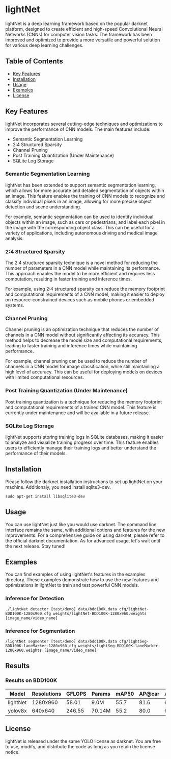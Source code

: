 # lightNet

lightNet is a deep learning framework based on the popular darknet platform, designed to create efficient and high-speed Convolutional Neural Networks (CNNs) for computer vision tasks. The framework has been improved and optimized to provide a more versatile and powerful solution for various deep learning challenges.

## Table of Contents

-   [Key Features](#key-features)
-   [Installation](#installation)
-   [Usage](#usage)
-   [Examples](#examples)
-   [License](#license)

## Key Features

lightNet incorporates several cutting-edge techniques and optimizations to improve the performance of CNN models. The main features include:

-   Semantic Segmentation Learning
-   2:4 Structured Sparsity
-   Channel Pruning
-   Post Training Quantization (Under Maintenance)
-   SQLite Log Storage

### Semantic Segmentation Learning

lightNet has been extended to support semantic segmentation learning, which allows for more accurate and detailed segmentation of objects within an image. This feature enables the training of CNN models to recognize and classify individual pixels in an image, allowing for more precise object detection and scene understanding.

For example, semantic segmentation can be used to identify individual objects within an image, such as cars or pedestrians, and label each pixel in the image with the corresponding object class. This can be useful for a variety of applications, including autonomous driving and medical image analysis.

### 2:4 Structured Sparsity

The 2:4 structured sparsity technique is a novel method for reducing the number of parameters in a CNN model while maintaining its performance. This approach enables the model to be more efficient and requires less computation, resulting in faster training and inference times.

For example, using 2:4 structured sparsity can reduce the memory footprint and computational requirements of a CNN model, making it easier to deploy on resource-constrained devices such as mobile phones or embedded systems.

### Channel Pruning

Channel pruning is an optimization technique that reduces the number of channels in a CNN model without significantly affecting its accuracy. This method helps to decrease the model size and computational requirements, leading to faster training and inference times while maintaining performance.

For example, channel pruning can be used to reduce the number of channels in a CNN model for image classification, while still maintaining a high level of accuracy. This can be useful for deploying models on devices with limited computational resources.

### Post Training Quantization (Under Maintenance)

Post training quantization is a technique for reducing the memory footprint and computational requirements of a trained CNN model. This feature is currently under maintenance and will be available in a future release.

### SQLite Log Storage

lightNet supports storing training logs in SQLite databases, making it easier to analyze and visualize training progress over time. This feature enables users to efficiently manage their training logs and better understand the performance of their models.

## Installation

Please follow the darknet installation instructions to set up lightNet on your machine. Additionaly, you need install sqlite3-dev.

```
sudo apt-get install libsqlite3-dev
```

## Usage

You can use lightNet just like you would use darknet. The command line interface remains the same, with additional options and features for the new improvements. For a comprehensive guide on using darknet, please refer to the official darknet documentation.
As for advanced usage, let's wait until the next release. Stay tuned!


## Examples

You can find examples of using lightNet's features in the examples directory. These examples demonstrate how to use the new features and optimizations in lightNet to train and test powerful CNN models.

### Inference for Detection
```
./lightNet detector [test/demo] data/bdd100k.data cfg/lightNet-BDD100K-1280x960.cfg weights/lightNet-BDD100K-1280x960.weights [image_name/video_name]
```

### Inference for Segmentation
```
/lightNet segmenter [test/demo] data/bdd100k.data cfg/lightSeg-BDD100K-laneMarker-1280x960.cfg weights/lightSeg-BDD100K-laneMarker-1280x960.weights [image_name/video_name]
```
## Results

### Results on BDD100K

| Model | Resolutions | GFLOPS | Params | mAP50 | AP@car| AP@person | cfg | weights |
|---|---|---|---|---|---|---|---|---|
| lightNet | 1280x960 | 58.01 | 9.0M | 55.7 | 81.6 | 67.0| [github](https://github.com/daniel89710/lightNet/blob/master/cfg/lightNet-BDD100K-1280x960.cfg) |[GoogleDrive](https://drive.google.com/file/d/1qTBQ0BkIYqcyu1BwC54_Z9T1_b702HKf/view?usp=sharing) |
| yolov8x | 640x640 | 246.55 | 70.14M | 55.2 | 80.0 | 63.2 | [github](https://github.com/daniel89710/lightNet/blob/master/cfg/yolov8x-BDD100K-640x640.cfg) | [GoogleDrive](https://drive.google.com/file/d/1hrHeugq0-mL6EtxUAi-rkfrzg6KwgCQQ/view?usp=sharing)|
 
 

## License

lightNet is released under the same YOLO license as darknet. You are free to use, modify, and distribute the code as long as you retain the license notice.
